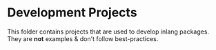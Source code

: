 # Development Projects

This folder contains projects that are used to develop inlang packages. They are **not** examples & don't follow best-practices.